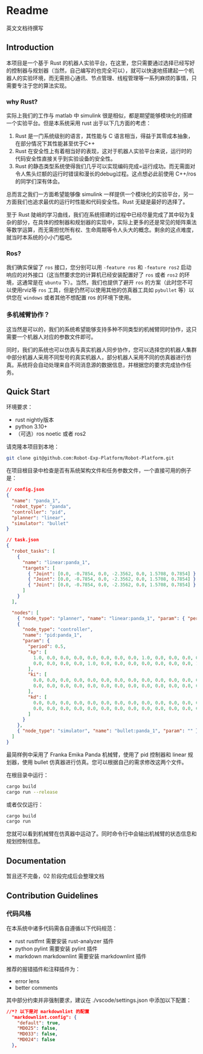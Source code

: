 # Readme

英文文档待撰写

## Introduction

本项目是一个基于 Rust 的机器人实验平台，在这里，您只需要通过选择已经写好的控制器与规划器（当然，自己编写的也完全可以），就可以快速地搭建起一个机器人的实验环境，而无需担心通讯、节点管理、线程管理等一系列麻烦的事情，只需要专注于您的算法实现。

### why Rust?

实际上我们的工作与 matlab 中 simulink 很是相似，都是期望能够模块化的搭建一个实验平台。但是本系统采用 rust 出于以下几方面的考虑：

1. Rust 是一门系统级别的语言，其性能与 C 语言相当，得益于其零成本抽象，在部分情况下其性能甚至优于C++
2. Rust 在安全性上有着相当好的表现，这对于机器人实验平台来说，运行时的代码安全性直接关乎到实验设备的安全性。
3. Rust 的静态类型系统使得我们几乎可以实现编码完成=运行成功。而无需面对令人焦头烂额的运行时错误和漫长的debug过程。这点想必此前使用 C++/ros 的同学们深有体会。

总而言之我们一方面希望能够像 simulink 一样提供一个模块化的实验平台，另一方面我们也追求最优的运行时性能和代码安全性。Rust 无疑是最好的选择了。

至于 Rust 陡峭的学习曲线，我们在系统搭建的过程中已经尽量完成了其中较为复杂的部分，在具体的控制器和规划器的实现中，实际上更多的还是常见的矩阵乘法等数学运算，而无需担忧所有权、生命周期等令人头大的概念。剩余的这点难度，就当时本系统的小小门槛吧。

### Ros?

我们确实保留了 `ros` 接口，您分别可以用 `-feature ros` 和 `-feature ros2` 启动响应的对外接口（这当然要求您的计算机已经安装配置好了 `ros` 或者 `ros2` 的环境，这通常是在 `ubuntu` 下）。当然，我们也提供了避开 `ros` 的方案（此时您不可以使用rviz等 `ros` 工具，但是仍然可以使用其他的仿真器工具如 `pybullet` 等）以供您在 `windows` 或者其他不想配置 ros 的环境下使用。

### 多机械臂协作？

这当然是可以的，我们的系统希望能够支持多种不同类型的机械臂同时协作，这只需要一个机器人对应的参数文件即可。

同时，我们的系统也可以仿真与真实机器人同步协作，您可以选择您的机器人集群中部分机器人采用不同型号的真实机器人，部分机器人采用不同的仿真器进行仿真。系统将会自动处理来自不同消息源的数据信息，并根据您的要求完成协作任务。

## Quick Start

环境要求：

- rust nightly版本
- python 3.10+
- （可选）ros noetic 或者 ros2

请克隆本项目到本地：

```bash
git clone git@github.com:Robot-Exp-Platform/Robot-Platform.git
```

在项目根目录中检查是否有系统架构文件和任务参数文件，一个直接可用的例子是：

```json
// config.json
{
  "name": "panda_1",
  "robot_type": "panda",
  "controller": "pid",
  "planner": "linear",
  "simulator": "bullet"
}
```

```json
// task.json
{
  "robot_tasks": [
    {
      "name": "linear:panda_1",
      "targets": [
        { "Joint": [0.0, -0.7854, 0.0, -2.3562, 0.0, 1.5708, 0.7854] },
        { "Joint": [0.0, -0.7854, 0.0, -2.3562, 0.0, 1.5708, 0.7854] },
        { "Joint": [0.0, -0.7854, 0.0, -2.3562, 0.0, 1.5708, 0.7854] }
      ]
    }
  ],

  "nodes": [
    { "node_type": "planner", "name": "linear:panda_1", "param": { "period": 5, "interpolation": 10 } },
    {
      "node_type": "controller",
      "name": "pid:panda_1",
      "param": {
        "period": 0.5,
        "kp": [
          1.0, 0.0, 0.0, 0.0, 0.0, 0.0, 0.0, 0.0, 1.0, 0.0, 0.0, 0.0, 0.0, 0.0, 0.0, 0.0, 1.0, 0.0, 0.0, 0.0, 0.0, 0.0, 0.0, 0.0, 1.0, 0.0, 0.0, 0.0,
          0.0, 0.0, 0.0, 0.0, 1.0, 0.0, 0.0, 0.0, 0.0, 0.0, 0.0, 0.0, 1.0, 0.0, 0.0, 0.0, 0.0, 0.0, 0.0, 0.0, 1.0
        ],
        "ki": [
          0.0, 0.0, 0.0, 0.0, 0.0, 0.0, 0.0, 0.0, 0.0, 0.0, 0.0, 0.0, 0.0, 0.0, 0.0, 0.0, 0.0, 0.0, 0.0, 0.0, 0.0, 0.0, 0.0, 0.0, 0.0, 0.0, 0.0, 0.0,
          0.0, 0.0, 0.0, 0.0, 0.0, 0.0, 0.0, 0.0, 0.0, 0.0, 0.0, 0.0, 0.0, 0.0, 0.0, 0.0, 0.0, 0.0, 0.0, 0.0, 0.0
        ],
        "kd": [
          0.0, 0.0, 0.0, 0.0, 0.0, 0.0, 0.0, 0.0, 0.0, 0.0, 0.0, 0.0, 0.0, 0.0, 0.0, 0.0, 0.0, 0.0, 0.0, 0.0, 0.0, 0.0, 0.0, 0.0, 0.0, 0.0, 0.0, 0.0,
          0.0, 0.0, 0.0, 0.0, 0.0, 0.0, 0.0, 0.0, 0.0, 0.0, 0.0, 0.0, 0.0, 0.0, 0.0, 0.0, 0.0, 0.0, 0.0, 0.0, 0.0
        ]
      }
    },
    { "node_type": "simulator", "name": "bullet:panda_1", "param": "" }
  ]
}

```

最简样例中采用了 Franka Emika Panda 机械臂，使用了 pid 控制器和 linear 规划器，使用 bullet 仿真器进行仿真。您可以根据自己的需求修改这两个文件。

在根目录中运行：

```bash
cargo build
cargo run --release
```

或者仅仅运行：

```bash
cargo build
cargo run
```

您就可以看到机械臂在仿真器中运动了。同时命令行中会输出机械臂的状态信息和规划控制信息。

## Documentation

暂且还不完备，02 阶段完成后会整理文档

## Contribution Guidelines

### 代码风格

在本系统中诸多代码需各自遵循以下代码规范：

- rust rustfmt 需要安装 rust-analyzer 插件
- python pylint 需要安装 pylint 插件
- markdown markdownlint 需要安装 markdownlint 插件

推荐的报错插件和注释插件为：

- error lens
- better comments

其中部分约束并非强制要求，建议在 ./vscode/settings.json 中添加以下配置：

```json
//*? 以下是对 markdownlint 的配置
  "markdownlint.config": {
    "default": true,
    "MD025": false,
    "MD033": false,
    "MD024": false
  },
```
